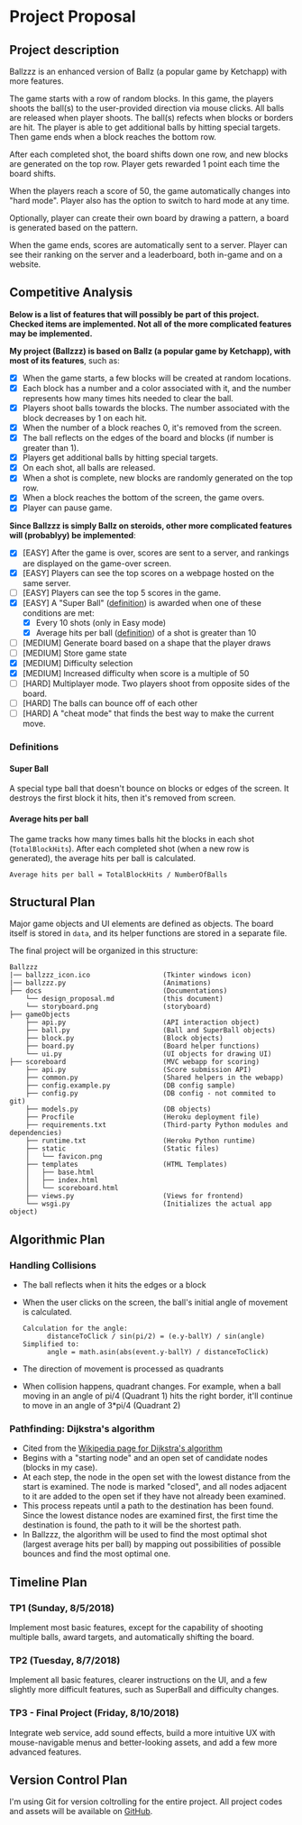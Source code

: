 # Project Proposal

## Project description

Ballzzz is an enhanced version of Ballz (a popular game by Ketchapp) with more features.

The game starts with a row of random blocks. In this game, the players shoots the ball(s) to the user-provided direction via mouse clicks. All balls are released when player shoots. The ball(s) refects when blocks or borders are hit. The player is able to get additional balls by hitting special targets. Then game ends when a block reaches the bottom row.

After each completed shot, the board shifts down one row, and new blocks are generated on the top row. Player gets rewarded 1 point each time the board shifts.

When the players reach a score of 50, the game automatically changes into "hard mode". Player also has the option to switch to hard mode at any time.

Optionally, player can create their own board by drawing a pattern, a board is generated based on the pattern. 

When the game ends, scores are automatically sent to a server. Player can see their ranking on the server and a leaderboard, both in-game and on a website.

## Competitive Analysis

**Below is a list of features that will possibly be part of this project. Checked items are implemented. Not all of the more complicated features may be implemented.**

**My project (Ballzzz) is based on Ballz (a popular game by Ketchapp), with most of its features**, such as:

- [x] When the game starts, a few blocks will be created at random locations.
- [x] Each block has a number and a color associated with it, and the number represents how many times hits needed to clear the ball.
- [x] Players shoot balls towards the blocks. The number associated with the block decreases by 1 on each hit.
- [x] When the number of a block reaches 0, it's removed from the screen.
- [x] The ball reflects on the edges of the board and blocks (if number is greater than 1).
- [x] Players get additional balls by hitting special targets.
- [x] On each shot, all balls are released.
- [x] When a shot is complete, new blocks are randomly generated on the top row.
- [x] When a block reaches the bottom of the screen, the game overs.
- [x] Player can pause game.

**Since Ballzzz is simply Ballz on steroids, other more complicated features will (probablyy) be implemented**:

- [x] [EASY] After the game is over, scores are sent to a server, and rankings are displayed on the game-over screen.
- [x] [EASY] Players can see the top scores on a webpage hosted on the same server.
- [ ] [EASY] Players can see the top 5 scores in the game.
- [x] [EASY] A "Super Ball" ([definition](#super-ball)) is awarded when one of these conditions are met:
  - [x] Every 10 shots (only in Easy mode)
  - [x] Average hits per ball ([definition](#average-hits-per-ball)) of a shot is greater than 10
- [ ] [MEDIUM] Generate board based on a shape that the player draws
- [ ] [MEDIUM] Store game state
- [x] [MEDIUM] Difficulty selection
- [x] [MEDIUM] Increased difficulty when score is a multiple of 50
- [ ] [HARD] Multiplayer mode. Two players shoot from opposite sides of the board.
- [ ] [HARD] The balls can bounce off of each other
- [ ] [HARD] A "cheat mode" that finds the best way to make the current move.

### Definitions

#### Super Ball

A special type ball that doesn't bounce on blocks or edges of the screen. It destroys the first block it hits, then it's removed from screen.

#### Average hits per ball

The game tracks how many times balls hit the blocks in each shot (`TotalBlockHits`). After each completed shot (when a new row is generated), the average hits per ball is calculated.

`Average hits per ball = TotalBlockHits / NumberOfBalls`

## Structural Plan

Major game objects and UI elements are defined as objects. The board itself is stored in `data`, and its helper functions are stored in a separate file.

The final project will be organized in this structure:

```
Ballzzz
|── ballzzz_icon.ico                  (Tkinter windows icon)
|── ballzzz.py                        (Animations)
├── docs                              (Documentations)
    └── design_proposal.md            (this document)
    └── storyboard.png                (storyboard)
├── gameObjects
    ├── api.py                        (API interaction object)
    ├── ball.py                       (Ball and SuperBall objects)
    ├── block.py                      (Block objects)
    ├── board.py                      (Board helper functions)
    └── ui.py                         (UI objects for drawing UI)
├── scoreboard                        (MVC webapp for scoring)
    ├── api.py                        (Score submission API)
    ├── common.py                     (Shared helpers in the webapp)
    ├── config.example.py             (DB config sample)
    ├── config.py                     (DB config - not commited to git)
    ├── models.py                     (DB objects)
    ├── Procfile                      (Heroku deployment file)
    ├── requirements.txt              (Third-party Python modules and dependencies)
    ├── runtime.txt                   (Heroku Python runtime)
    ├── static                        (Static files)
    │   └── favicon.png
    ├── templates                     (HTML Templates)
    │   ├── base.html
    │   ├── index.html
    │   └── scoreboard.html
    ├── views.py                      (Views for frontend)
    └── wsgi.py                       (Initializes the actual app object)

```

## Algorithmic Plan

### Handling Collisions

- The ball reflects when it hits the edges or a block
- When the user clicks on the screen, the ball's initial angle of movement is calculated.

  ```
  Calculation for the angle:
        distanceToClick / sin(pi/2) = (e.y-ballY) / sin(angle)
  Simplified to:
        angle = math.asin(abs(event.y-ballY) / distanceToClick)
  ```

- The direction of movement is processed as quadrants
- When collision happens, quadrant changes. For example, when a ball moving in an angle of pi/4 (Quadrant 1) hits the right border, it'll continue to move in an angle of 3*pi/4 (Quadrant 2)

### Pathfinding: Dijkstra's algorithm

- Cited from the [Wikipedia page for Dijkstra's algorithm](https://en.wikipedia.org/wiki/Dijkstra%27s_algorithm)
- Begins with a "starting node" and an open set of candidate nodes (blocks in my case).
- At each step, the node in the open set with the lowest distance from the start is examined. The node is marked "closed", and all nodes adjacent to it are added to the open set if they have not already been examined.
- This process repeats until a path to the destination has been found. Since the lowest distance nodes are examined first, the first time the destination is found, the path to it will be the shortest path.
- In Ballzzz, the algorithm will be used to find the most optimal shot (largest average hits per ball) by mapping out possibilities of possible bounces and find the most optimal one.

## Timeline Plan

### TP1 (Sunday, 8/5/2018)

Implement most basic features, except for the capability of shooting multiple balls, award targets, and automatically shifting the board.

### TP2 (Tuesday, 8/7/2018)

Implement all basic features, clearer instructions on the UI, and a few slightly more difficult features, such as SuperBall and difficulty changes.

### TP3 - Final Project (Friday, 8/10/2018)

Integrate web service, add sound effects, build a more intuitive UX with mouse-navigable menus and better-looking assets, and add a few more advanced features.

## Version Control Plan

I'm using Git for version coltrolling for the entire project. All project codes and assets will be available on [GitHub](https://github.com/chrisx8/Ballzzz/).
